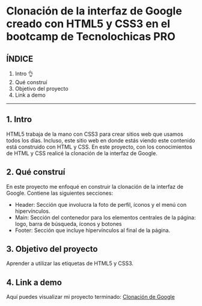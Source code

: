 # Clonación de la interfaz de Google creado con HTML5 y CSS3 en el bootcamp de Tecnolochicas PRO


## ÍNDICE

1. Intro 👌
2. Qué construí
3. Objetivo del proyecto
4. Link a demo

****

## 1. Intro
HTML5 trabaja de la mano con CSS3 para crear sitios web que usamos todos los días. Incluso, este sitio web en donde estás viendo este contenido está construido con HTML y CSS.
En este proyecto, con los conocimientos de HTML y CSS realicé la clonación de la interfaz de Google.

## 2. Qué construí 
En este proyecto me enfoqué en construir la clonación de la interfaz de Google. 
Contiene las siguientes secciones:
* Header: Sección que involucra la foto de perfil, íconos y el menú con hipervínculos.
* Main: Sección del contenedor para los elementos centrales de la página: logo, barra de búsqueda, íconos y botones
* Footer: Sección que incluye hipervínculos al final de la página. 

## 3. Objetivo del proyecto
Aprender a utilizar las etiquetas de HTML5 y CSS3.

## 4. Link a demo
Aquí puedes visualizar mi proyecto terminado: [Clonación de Google](#)
